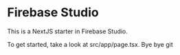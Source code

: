 # Firebase Studio

This is a NextJS starter in Firebase Studio.

To get started, take a look at src/app/page.tsx.
Bye bye git